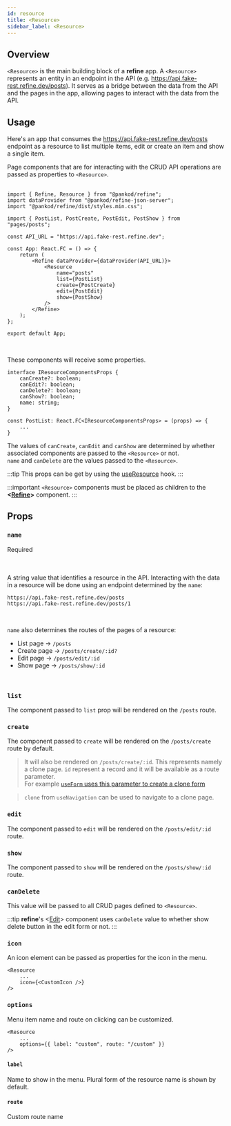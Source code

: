 ```yaml
---
id: resource
title: <Resource>
sidebar_label: <Resource>
---
```


## Overview

`<Resource>` is the main building block of a **refine** app. A `<Resource>` represents an entity in an endpoint in the API (e.g. https://api.fake-rest.refine.dev/posts). It serves as a bridge between the data from the API and the pages in the app, allowing pages to interact with the data from the API. 



## Usage
Here's an app that consumes the https://api.fake-rest.refine.dev/posts endpoint as a resource to list multiple items, edit or create an item and show a single item.
 
Page components that are for interacting with the CRUD API operations are passed as properties to `<Resource>`.  
 <br />

```tsx title="App.tsx"
import { Refine, Resource } from "@pankod/refine";
import dataProvider from "@pankod/refine-json-server";
import "@pankod/refine/dist/styles.min.css";

import { PostList, PostCreate, PostEdit, PostShow } from "pages/posts";

const API_URL = "https://api.fake-rest.refine.dev";

const App: React.FC = () => {
    return (
        <Refine dataProvider={dataProvider(API_URL)}>
            <Resource
                name="posts"
                list={PostList}
                create={PostCreate}
                edit={PostEdit}
                show={PostShow}
            />
        </Refine>
    );
};

export default App;
```



<br />

These components will receive some properties. 


```tsx title="PostList.tsx"
interface IResourceComponentsProps {
    canCreate?: boolean;
    canEdit?: boolean;
    canDelete?: boolean;
    canShow?: boolean;
    name: string;
}

const PostList: React.FC<IResourceComponentsProps> = (props) => {
    ...
}
```
The values of `canCreate`, `canEdit` and `canShow` are determined by whether associated components are passed to the `<Resource>` or not.  
`name` and `canDelete` are the values passed to the `<Resource>`.

:::tip
This props can be get by using the [useResource](api-references/hooks/resource/useResource.md) hook.
:::

:::important
`<Resource>` components must be placed as children to the **<[Refine](api-references/components/refine-config.md)>** component.
:::
## Props

### `name`
<div className="required">Required</div>
<br/>
<br/>

A string value that identifies a resource in the API. Interacting with the data in a resource will be done using an endpoint determined by the `name`:

```
https://api.fake-rest.refine.dev/posts  
https://api.fake-rest.refine.dev/posts/1
```

<br />

`name` also determines the routes of the pages of a resource:  
- List page -> `/posts`
- Create page -> `/posts/create/:id?`
- Edit page -> `/posts/edit/:id`
- Show page -> `/posts/show/:id`

<br />

### `list`

The component passed to `list` prop will be rendered on the `/posts` route.

### `create`

The component passed to `create` will be rendered on the `/posts/create` route by default.

> It will also be rendered on `/posts/create/:id`. This represents namely a clone page. `id` represent a record and it will be available as a route parameter.  
For example [`useForm` uses this parameter to create a clone form](/api-references/hooks/form/useForm.md#clone-mode)

> `clone` from `useNavigation` can be used to navigate to a clone page.

### `edit`

The component passed to `edit` will be rendered on the `/posts/edit/:id` route.

### `show`

The component passed to `show` will be rendered on the `/posts/show/:id` route.


### `canDelete`
This value will be passed to all CRUD pages defined to `<Resource>`.

:::tip
**refine**'s <[Edit](api-references/components/basic-views/edit.md)> component uses `canDelete` value to whether show delete button in the edit form or not.
:::

### `icon`

An icon element can be passed as properties for the icon in the menu.

```tsx {2}
<Resource
    ...
    icon={<CustomIcon />}
/>
```

### `options`

Menu item name and route on clicking can be customized.

```tsx {2}
<Resource
    ...
    options={{ label: "custom", route: "/custom" }}
/>
 ```

#### `label`

Name to show in the menu. Plural form of the resource name is shown by default.
#### `route`

Custom route name


